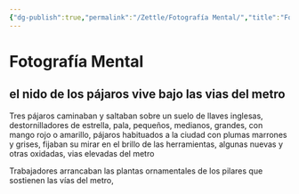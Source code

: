 ```yaml
---
{"dg-publish":true,"permalink":"/Zettle/Fotografía Mental/","title":"Fotografía Mental","tags":["Ensayo","Universidad"],"created":"2023-07-23T12:39:38.710-05:00","updated":"2023-09-01T23:11:13.650-05:00"}
---
```



# Fotografía Mental
## el nido de los pájaros vive bajo las vias del metro
Tres pájaros caminaban y saltaban sobre un suelo de llaves inglesas, destornilladores de estrella, pala, pequeños, medianos, grandes, con mango rojo o amarillo, pájaros habituados a la ciudad con plumas marrones y grises, fijaban su mirar en el brillo de las herramientas, algunas nuevas y otras oxidadas, vias elevadas del metro 

Trabajadores arrancaban las plantas ornamentales de los pilares que sostienen las vías del metro,